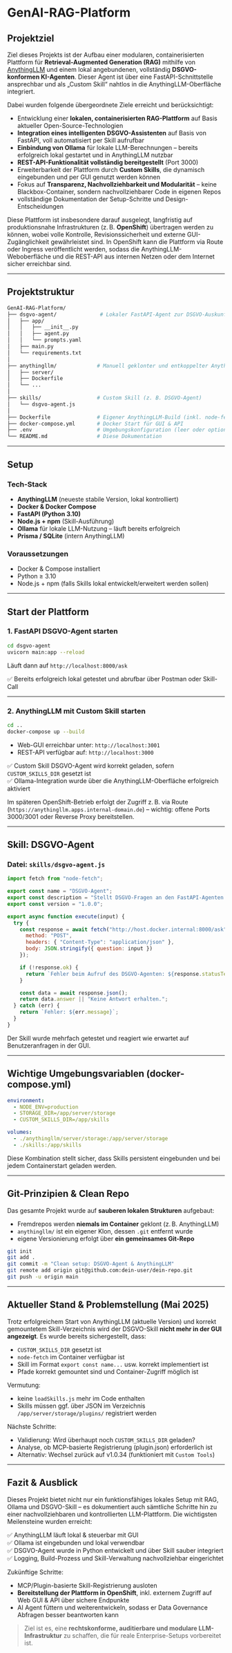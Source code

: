 # GenAI-RAG-Platform

## Projektziel

Ziel dieses Projekts ist der Aufbau einer modularen, containerisierten Plattform für **Retrieval-Augmented Generation (RAG)** mithilfe von [AnythingLLM](https://github.com/Mintplex-Labs/anything-llm) und einem lokal angebundenen, vollständig **DSGVO-konformen KI-Agenten**. Dieser Agent ist über eine FastAPI-Schnittstelle ansprechbar und als „Custom Skill“ nahtlos in die AnythingLLM-Oberfläche integriert.

Dabei wurden folgende übergeordnete Ziele erreicht und berücksichtigt:

- Entwicklung einer **lokalen, containerisierten RAG-Plattform** auf Basis aktueller Open-Source-Technologien
- **Integration eines intelligenten DSGVO-Assistenten** auf Basis von FastAPI, voll automatisiert per Skill aufrufbar
- **Einbindung von Ollama** für lokale LLM-Berechnungen – bereits erfolgreich lokal gestartet und in AnythingLLM nutzbar
- **REST-API-Funktionalität vollständig bereitgestellt** (Port 3000)
- Erweiterbarkeit der Plattform durch **Custom Skills**, die dynamisch eingebunden und per GUI genutzt werden können
- Fokus auf **Transparenz, Nachvollziehbarkeit und Modularität** – keine Blackbox-Container, sondern nachvollziehbarer Code in eigenen Repos
- vollständige Dokumentation der Setup-Schritte und Design-Entscheidungen

Diese Plattform ist insbesondere darauf ausgelegt, langfristig auf produktionsnahe Infrastrukturen (z. B. **OpenShift**) übertragen werden zu können, wobei volle Kontrolle, Revisionssicherheit und externe GUI-Zugänglichkeit gewährleistet sind. In OpenShift kann die Plattform via Route oder Ingress veröffentlicht werden, sodass die AnythingLLM-Weboberfläche und die REST-API aus internen Netzen oder dem Internet sicher erreichbar sind.

---

## Projektstruktur

```bash
GenAI-RAG-Platform/
├── dsgvo-agent/              # Lokaler FastAPI-Agent zur DSGVO-Auskunft
│   ├── app/
│   │   ├── __init__.py
│   │   ├── agent.py
│   │   └── prompts.yaml
│   ├── main.py
│   └── requirements.txt
│
├── anythingllm/             # Manuell geklonter und entkoppelter AnythingLLM-Code
│   ├── server/
│   ├── Dockerfile
│   └── ...
│
├── skills/                  # Custom Skill (z. B. DSGVO-Agent)
│   └── dsgvo-agent.js
│
├── Dockerfile               # Eigener AnythingLLM-Build (inkl. node-fetch)
├── docker-compose.yml       # Docker Start für GUI & API
├── .env                     # Umgebungskonfiguration (leer oder optional)
└── README.md                # Diese Dokumentation
```

---

## Setup

### Tech-Stack

- **AnythingLLM** (neueste stabile Version, lokal kontrolliert)
- **Docker & Docker Compose**
- **FastAPI (Python 3.10)**
- **Node.js + npm** (Skill-Ausführung)
- **Ollama** für lokale LLM-Nutzung – läuft bereits erfolgreich
- **Prisma / SQLite** (intern AnythingLLM)

### Voraussetzungen

- Docker & Compose installiert
- Python ≥ 3.10
- Node.js + npm (falls Skills lokal entwickelt/erweitert werden sollen)

---

## Start der Plattform

### 1. FastAPI DSGVO-Agent starten

```bash
cd dsgvo-agent
uvicorn main:app --reload
```

Läuft dann auf `http://localhost:8000/ask`

✅ Bereits erfolgreich lokal getestet und abrufbar über Postman oder Skill-Call

---

### 2. AnythingLLM mit Custom Skill starten

```bash
cd ..
docker-compose up --build
```

- Web-GUI erreichbar unter: `http://localhost:3001`
- REST-API verfügbar auf: `http://localhost:3000`

✅ Custom Skill DSGVO-Agent wird korrekt geladen, sofern `CUSTOM_SKILLS_DIR` gesetzt ist  
✅ Ollama-Integration wurde über die AnythingLLM-Oberfläche erfolgreich aktiviert

Im späteren OpenShift-Betrieb erfolgt der Zugriff z. B. via Route (`https://anythingllm.apps.internal-domain.de`) – wichtig: offene Ports 3000/3001 oder Reverse Proxy bereitstellen.

---

## Skill: DSGVO-Agent

### Datei: `skills/dsgvo-agent.js`

```js
import fetch from "node-fetch";

export const name = "DSGVO-Agent";
export const description = "Stellt DSGVO-Fragen an den FastAPI-Agenten.";
export const version = "1.0.0";

export async function execute(input) {
  try {
    const response = await fetch("http://host.docker.internal:8000/ask", {
      method: "POST",
      headers: { "Content-Type": "application/json" },
      body: JSON.stringify({ question: input })
    });

    if (!response.ok) {
      return `Fehler beim Aufruf des DSGVO-Agenten: ${response.statusText}`;
    }

    const data = await response.json();
    return data.answer || "Keine Antwort erhalten.";
  } catch (err) {
    return `Fehler: ${err.message}`;
  }
}
```

Der Skill wurde mehrfach getestet und reagiert wie erwartet auf Benutzeranfragen in der GUI.

---

## Wichtige Umgebungsvariablen (docker-compose.yml)

```yaml
environment:
  - NODE_ENV=production
  - STORAGE_DIR=/app/server/storage
  - CUSTOM_SKILLS_DIR=/app/skills
```

```yaml
volumes:
  - ./anythingllm/server/storage:/app/server/storage
  - ./skills:/app/skills
```

Diese Kombination stellt sicher, dass Skills persistent eingebunden und bei jedem Containerstart geladen werden.

---

## Git-Prinzipien & Clean Repo

Das gesamte Projekt wurde auf **sauberen lokalen Strukturen** aufgebaut:

- Fremdrepos werden **niemals im Container** geklont (z. B. AnythingLLM)
- `anythingllm/` ist ein eigener Klon, dessen `.git` entfernt wurde
- eigene Versionierung erfolgt über **ein gemeinsames Git-Repo**

```bash
git init
git add .
git commit -m "Clean setup: DSGVO-Agent & AnythingLLM"
git remote add origin git@github.com:dein-user/dein-repo.git
git push -u origin main
```

---

## Aktueller Stand & Problemstellung (Mai 2025)

Trotz erfolgreichem Start von AnythingLLM (aktuelle Version) und korrekt gemountetem Skill-Verzeichnis wird der DSGVO-Skill **nicht mehr in der GUI angezeigt**. Es wurde bereits sichergestellt, dass:

- `CUSTOM_SKILLS_DIR` gesetzt ist
- `node-fetch` im Container verfügbar ist
- Skill im Format `export const name...` usw. korrekt implementiert ist
- Pfade korrekt gemountet sind und Container-Zugriff möglich ist

Vermutung: 

- keine `loadSkills.js` mehr im Code enthalten
- Skills müssen ggf. über JSON im Verzeichnis `/app/server/storage/plugins/` registriert werden

Nächste Schritte:

- Validierung: Wird überhaupt noch `CUSTOM_SKILLS_DIR` geladen?
- Analyse, ob MCP-basierte Registrierung (plugin.json) erforderlich ist
- Alternativ: Wechsel zurück auf v1.0.34 (funktioniert mit `Custom Tools`)

---

## Fazit & Ausblick

Dieses Projekt bietet nicht nur ein funktionsfähiges lokales Setup mit RAG, Ollama und DSGVO-Skill – es dokumentiert auch sämtliche Schritte hin zu einer nachvollziehbaren und kontrollierten LLM-Plattform. Die wichtigsten Meilensteine wurden erreicht:

✅ AnythingLLM läuft lokal & steuerbar mit GUI  
✅ Ollama ist eingebunden und lokal verwendbar  
✅ DSGVO-Agent wurde in Python entwickelt und über Skill sauber integriert  
✅ Logging, Build-Prozess und Skill-Verwaltung nachvollziehbar eingerichtet

Zukünftige Schritte:
- MCP/Plugin-basierte Skill-Registrierung ausloten
- **Bereitstellung der Plattform in OpenShift**, inkl. externem Zugriff auf Web GUI & API über sichere Endpunkte
- AI Agent füttern und weiterentwickeln, sodass er Data Governance Abfragen besser beantworten kann

> Ziel ist es, eine **rechtskonforme, auditierbare und modulare LLM-Infrastruktur** zu schaffen, die für reale Enterprise-Setups vorbereitet ist.

